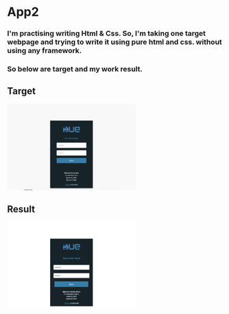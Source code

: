 # App2

### I'm practising writing Html & Css. So, I'm taking one target webpage and trying to write it using pure html and css. without using any framework.
### So below are target and my work result.

## Target

<img src="./images/target.png" width="300" height="200">


## Result

<img src="./images/result.png" width="300" height="200">